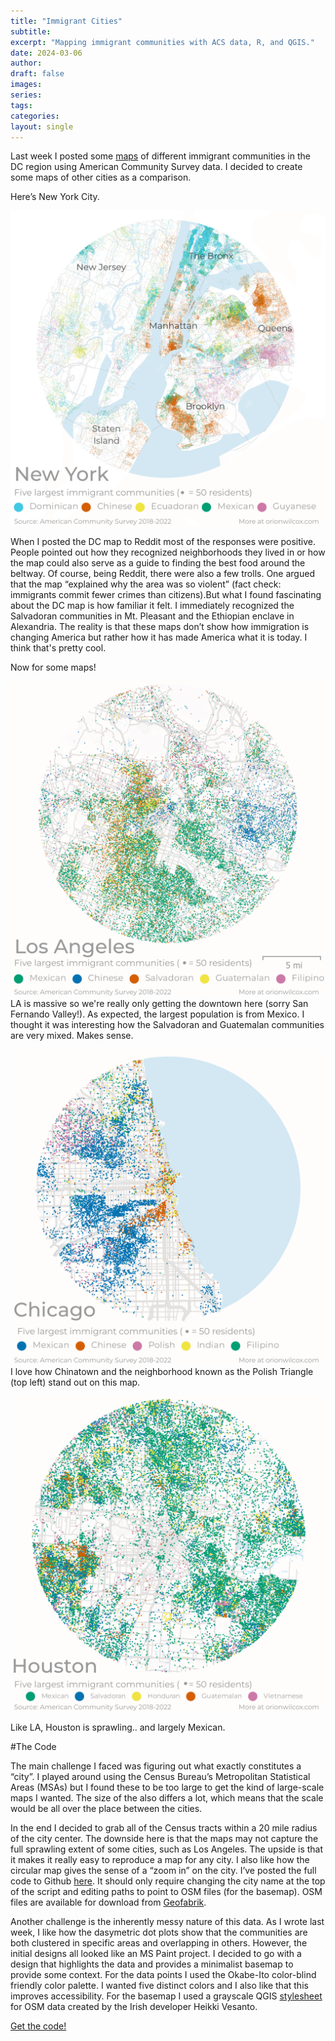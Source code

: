 ```yaml
---
title: "Immigrant Cities"
subtitle: 
excerpt: "Mapping immigrant communities with ACS data, R, and QGIS."
date: 2024-03-06
author: 
draft: false
images:
series:
tags:
categories:
layout: single
---
```





Last week I posted some [maps](https://orionwilcox.com/blog/2024-02-27-dmv-diversity/) of different immigrant communities in the DC region using American Community Survey data.  I decided to create some maps of other cities as a comparison. 

Here’s New York City.

![Figure](img/nyc.png)

When I posted the DC map to Reddit most of the responses were positive. People pointed out how they recognized neighborhoods they lived in or how the map could also serve as a guide to finding the best food around the beltway. Of course, being Reddit, there were also a few trolls. One argued that the map “explained why the area was so violent” (fact check: immigrants commit fewer crimes than citizens).But what I found fascinating about the DC map is how familiar it felt. I immediately recognized the Salvadoran communities in Mt. Pleasant and the Ethiopian enclave in Alexandria. The reality is that these maps don’t show how immigration is changing America but rather how it has made America what it is today. I think that's pretty cool. 

Now for some maps!

![Figure](img/la.png)
LA is massive so we're really only getting the downtown here (sorry San Fernando Valley!). As expected, the largest population is from Mexico. I thought it was interesting how the Salvadoran and Guatemalan communities are very mixed. Makes sense.

![Figure](img/chicago.png)
I love how Chinatown and the neighborhood known as the Polish Triangle (top left) stand out on this map.

![Figure](img/houston.png)

Like LA, Houston is sprawling.. and largely Mexican.

#The Code 

The main challenge I faced was figuring out what exactly constitutes a “city”. I played around using the Census Bureau’s Metropolitan Statistical Areas (MSAs) but I found these to be too large to get the kind of large-scale maps I wanted. The size of the also differs a lot, which means that the scale would be all over the place between the cities. 

In the end I decided to grab all of the Census tracts within a 20 mile radius of the city center. The downside here is that the maps may not capture the full sprawling extent of some cities, such as Los Angeles. The upside is that it makes it really easy to reproduce a map for any city. I also like how the circular map gives the sense of a “zoom in” on the city. I’ve posted the full code to Github [here](https://github.com/orionsbelt11/immigrant-cities/tree/main). It should only require changing the city name at the top of the script and editing paths to point to OSM files (for the basemap). OSM files are available for download from [Geofabrik](https://www.geofabrik.de/).

Another challenge is the inherently messy nature of this data. As I wrote last week, I like how the dasymetric dot plots show that the communities are both clustered in specific areas and overlapping in others. However, the initial designs all looked like an MS Paint project. I decided to go with a design that highlights the data and provides a minimalist basemap to provide some context. For the data points I used the Okabe-Ito color-blind friendly color palette. I wanted five distinct colors and I also like that this improves accessibility. For the basemap I used a grayscale QGIS [stylesheet](https://github.com/HeikkiVesanto/QGIS_OSM_Styles/tree/main/osm_light) for OSM data created by the Irish developer Heikki Vesanto.


[Get the code!](https://github.com/orionsbelt11/immigrant-cities/tree/main)



